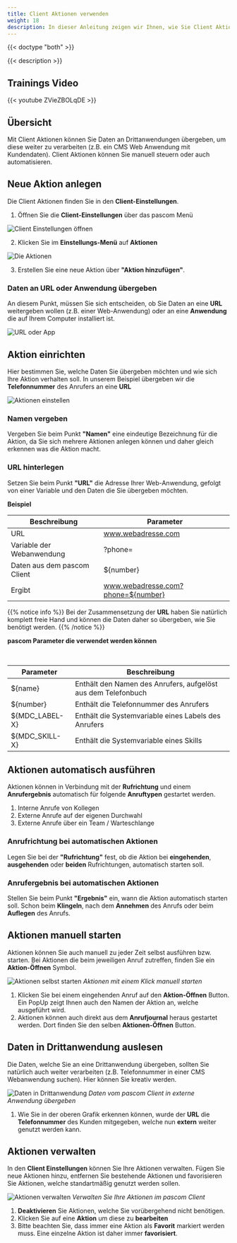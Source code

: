 ```yaml
---
title: Client Aktionen verwenden
weight: 18
description: In dieser Anleitung zeigen wir Ihnen, wie Sie Client Aktionen nutzen und Anrufdaten an eine externe Anwendung übergeben. 
---
```


{{< doctype "both" >}}
 
{{< description >}}

## Trainings Video

{{< youtube ZVieZBOLqDE >}} 


## Übersicht


Mit Client Aktionen können Sie Daten an Drittanwendungen übergeben, um diese weiter zu verarbeiten (z.B. ein CMS Web Anwendung mit Kundendaten). Client Aktionen können Sie manuell steuern oder auch automatisieren. 

## Neue Aktion anlegen

Die Client Aktionen finden Sie in den **Client-Einstellungen**.

1. Öffnen Sie die **Client-Einstellungen** über das pascom Menü


![Client Einstellungen öffnen](open_clientsettings.jpg)
</br>

2. Klicken Sie im **Einstellungs-Menü** auf **Aktionen**


![Die Aktionen](actions.de.jpg)
</br>

3. Erstellen Sie eine neue Aktion über **"Aktion hinzufügen"**.


### Daten an URL oder Anwendung übergeben

An diesem Punkt, müssen Sie sich entscheiden, ob Sie Daten an eine **URL** weitergeben wollen (z.B. einer Web-Anwendung) oder an eine **Anwendung** die auf Ihrem Computer installiert ist. 

![URL oder App](actions-url-app.de.jpg)
</br>


## Aktion einrichten

Hier bestimmen Sie, welche Daten Sie übergeben möchten und wie sich Ihre Aktion verhalten soll. In unserem Beispiel übergeben wir die **Telefonnummer** des Anrufers an eine **URL** 

![Aktionen einstellen](actions-settings.de.jpg)
</br>

### Namen vergeben

Vergeben Sie beim Punkt **"Namen"** eine eindeutige Bezeichnung für die Aktion, da Sie sich mehrere Aktionen anlegen können und daher gleich erkennen was die Aktion macht. 

### URL hinterlegen

Setzen Sie beim Punkt **"URL"** die Adresse Ihrer Web-Anwendung, gefolgt von einer Variable und den Daten die Sie übergeben möchten.

**Beispiel**  

|Beschreibung|Parameter|
|---|---|
|URL|www.webadresse.com|
|Variable der Webanwendung|?phone=|
|Daten aus dem pascom Client|${number}|
|Ergibt|www.webadresse.com?phone=${number}|

{{% notice info %}}
Bei der Zusammensetzung der **URL** haben Sie natürlich komplett freie Hand und können die Daten daher so übergeben, wie Sie benötigt werden.
{{% /notice %}}

**pascom Parameter die verwendet werden können**

<br />

|Parameter|Beschreibung|
|---|---|
|${name}|Enthält den Namen des Anrufers, aufgelöst aus dem Telefonbuch|
|${number}|Enthält die Telefonnummer des Anrufers|
|${MDC_LABEL-X}|Enthält die Systemvariable eines Labels des Anrufers|
|${MDC_SKILL-X}|Enthält die Systemvariable eines Skills|

## Aktionen automatisch ausführen

Aktionen können in Verbindung mit der **Rufrichtung** und einem **Anrufergebnis** automatisch für folgende **Anruftypen** gestartet werden.

1. Interne Anrufe von Kollegen
2. Externe Anrufe auf der eigenen Durchwahl
3. Externe Anrufe über ein Team / Warteschlange

### Anrufrichtung bei automatischen Aktionen

Legen Sie bei der **"Rufrichtung"** fest, ob die Aktion bei **eingehenden**, **ausgehenden** oder **beiden** Rufrichtungen, automatisch starten soll.

### Anrufergebnis bei automatischen Aktionen

Stellen Sie beim Punkt **"Ergebnis"** ein, wann die Aktion automatisch starten soll. Schon beim **Klingeln**, nach dem **Annehmen** des Anrufs oder beim **Auflegen** des Anrufs.

## Aktionen manuell starten

Aktionen können Sie auch manuell zu jeder Zeit selbst ausführen bzw. starten. Bei Aktionen die beim jeweiligen Anruf zutreffen, finden Sie ein **Aktion-Öffnen** Symbol.

![Aktionen selbst starten](actions-manuel.de.jpg)
*Aktionen mit einem Klick manuell starten*
</br>

1. Klicken Sie bei einem eingehenden Anruf auf den **Aktion-Öffnen** Button. Ein PopUp zeigt Ihnen auch den Namen der Aktion an, welche ausgeführt wird.  
2. Aktionen können auch direkt aus dem **Anrufjournal** heraus gestartet werden. Dort finden Sie den selben **Aktionen-Öffnen** Button.

## Daten in Drittanwendung auslesen

Die Daten, welche Sie an eine Drittanwendung übergeben, sollten Sie natürlich auch weiter verarbeiten (z.B. Telefonnummer in einer CMS Webanwendung suchen). Hier können Sie kreativ werden. 


![Daten in Drittanwendung](data_extern.jpg)
*Daten vom pascom Client in externe Anwendung übergeben*
</br>

1. Wie Sie in der oberen Grafik erkennen können, wurde der **URL** die **Telefonnummer** des Kunden mitgegeben, welche nun **extern** weiter genutzt werden kann. 

## Aktionen verwalten

In den **Client Einstellungen** können Sie Ihre Aktionen verwalten. Fügen Sie neue Aktionen hinzu, entfernen Sie bestehende Aktionen und favorisieren Sie Aktionen, welche standartmäßig genutzt werden sollen.

![Aktionen verwalten](actions_manage.de.jpg)
*Verwalten Sie Ihre Aktionen im pascom Client*
</br>

1. **Deaktivieren** Sie Aktionen, welche Sie vorübergehend nicht benötigen.
2. Klicken Sie auf eine **Aktion** um diese zu **bearbeiten**
3. Bitte beachten Sie, dass immer eine Aktion als **Favorit** markiert werden muss. Eine einzelne Aktion ist daher immer **favorisiert**.

<br />